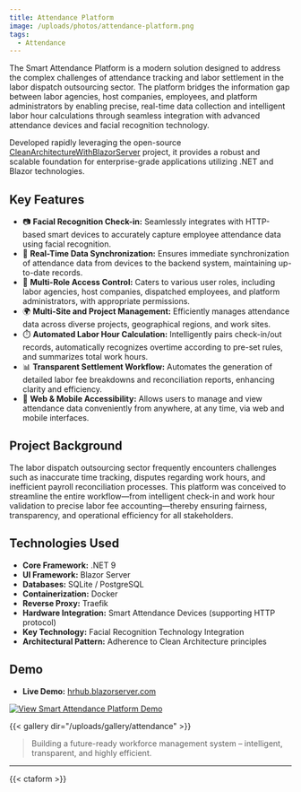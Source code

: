 ```yaml
---
title: Attendance Platform
image: /uploads/photos/attendance-platform.png
tags:
  - Attendance
---
```


The Smart Attendance Platform is a modern solution designed to address the complex challenges of attendance tracking and labor settlement in the labor dispatch outsourcing sector. The platform bridges the information gap between labor agencies, host companies, employees, and platform administrators by enabling precise, real-time data collection and intelligent labor hour calculations through seamless integration with advanced attendance devices and facial recognition technology.

Developed rapidly leveraging the open-source [CleanArchitectureWithBlazorServer](https://github.com/neozhu/CleanArchitectureWithBlazorServer) project, it provides a robust and scalable foundation for enterprise-grade applications utilizing .NET and Blazor technologies.

## Key Features

- 📷 **Facial Recognition Check-in:** Seamlessly integrates with HTTP-based smart devices to accurately capture employee attendance data using facial recognition.
- 🔁 **Real-Time Data Synchronization:** Ensures immediate synchronization of attendance data from devices to the backend system, maintaining up-to-date records.
- 👥 **Multi-Role Access Control:** Caters to various user roles, including labor agencies, host companies, dispatched employees, and platform administrators, with appropriate permissions.
- 🌍 **Multi-Site and Project Management:** Efficiently manages attendance data across diverse projects, geographical regions, and work sites.
- ⏱️ **Automated Labor Hour Calculation:** Intelligently pairs check-in/out records, automatically recognizes overtime according to pre-set rules, and summarizes total work hours.
- 📊 **Transparent Settlement Workflow:** Automates the generation of detailed labor fee breakdowns and reconciliation reports, enhancing clarity and efficiency.
- 📱 **Web & Mobile Accessibility:** Allows users to manage and view attendance data conveniently from anywhere, at any time, via web and mobile interfaces.

## Project Background

The labor dispatch outsourcing sector frequently encounters challenges such as inaccurate time tracking, disputes regarding work hours, and inefficient payroll reconciliation processes. This platform was conceived to streamline the entire workflow—from intelligent check-in and work hour validation to precise labor fee accounting—thereby ensuring fairness, transparency, and operational efficiency for all stakeholders.

## Technologies Used

- **Core Framework:** .NET 9
- **UI Framework:** Blazor Server
- **Databases:** SQLite / PostgreSQL
- **Containerization:** Docker
- **Reverse Proxy:** Traefik
- **Hardware Integration:** Smart Attendance Devices (supporting HTTP protocol)
- **Key Technology:** Facial Recognition Technology Integration
- **Architectural Pattern:** Adherence to Clean Architecture principles

## Demo 

- **Live Demo:** [hrhub.blazorserver.com](https://hrhub.blazorserver.com/)

[![View Smart Attendance Platform Demo](/uploads/photos/attendance/01.png)](/uploads/photos/attendance/01.png)

{{< gallery dir="/uploads/gallery/attendance" >}}

> Building a future-ready workforce management system – intelligent, transparent, and highly efficient.

---

{{< ctaform >}}